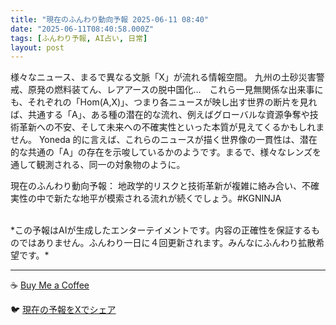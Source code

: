 ```yaml
---
title: "現在のふんわり動向予報 2025-06-11 08:40"
date: "2025-06-11T08:40:58.000Z"
tags: [ふんわり予報, AI占い, 日常]
layout: post
---
```


様々なニュース、まるで異なる文脈「X」が流れる情報空間。  九州の土砂災害警戒、原発の燃料装てん、レアアースの脱中国化…　これら一見無関係な出来事にも、それぞれの「Hom(A,X)」、つまり各ニュースが映し出す世界の断片を見れば、共通する「A」、ある種の潜在的な流れ、例えばグローバルな資源争奪や技術革新への不安、そして未来への不確実性といった本質が見えてくるかもしれません。  Yoneda 的に言えば、これらのニュースが描く世界像の一貫性は、潜在的な共通の「A」の存在を示唆しているかのようです。まるで、様々なレンズを通して観測される、同一の対象物のように。

現在のふんわり動向予報：
地政学的リスクと技術革新が複雑に絡み合い、不確実性の中で新たな地平が模索される流れが続くでしょう。#KGNINJA

<br>
*この予報はAIが生成したエンターテイメントです。内容の正確性を保証するものではありません。ふんわり一日に４回更新されます。みんなにふんわり拡散希望です。*

---
☕️ [Buy Me a Coffee](https://www.buymeacoffee.com/kgninja)

🐦 [現在の予報をXでシェア](https://twitter.com/intent/tweet?text=%E7%8F%BE%E5%9C%A8%E3%81%AE%E3%81%B5%E3%82%93%E3%82%8F%E3%82%8A%E4%BA%88%E5%A0%B1%3A%20%E3%80%8C%E6%A7%98%E3%80%85%E3%81%AA%E3%83%8B%E3%83%A5%E3%83%BC%E3%82%B9%E3%80%81%E3%81%BE%E3%82%8B%E3%81%A7%E7%95%B0%E3%81%AA%E3%82%8B%E6%96%87%E8%84%88%E3%80%8CX%E3%80%8D%E3%81%8C%E6%B5%81%E3%82%8C%E3%82%8B%E6%83%85%E5%A0%B1%E7%A9%BA%E9%96%93%E3%80%82%E3%80%8D%23KGNINJA%20%E7%B6%9A%E3%81%8D%E3%81%AF%E3%83%96%E3%83%AD%E3%82%B0%E3%81%A7%EF%BC%81%F0%9F%91%87&url=https%3A%2F%2Fkg-ninja.github.io%2FFunwariyoso%2F)
